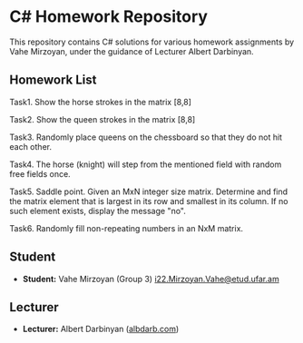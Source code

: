 # C# Homework Repository

This repository contains C# solutions for various homework assignments by Vahe Mirzoyan, under the guidance of Lecturer Albert Darbinyan.

## Homework List

Task1.  Show the horse strokes in the matrix [8,8]

Task2.  Show the queen strokes in the matrix [8,8]

Task3. Randomly place queens on the chessboard so that they do not hit each other.

Task4. The horse (knight) will step from the mentioned field with random free fields once.

Task5. Saddle point. Given an MxN integer size matrix. Determine and find the matrix element that is largest in its row and smallest in its column. If no such element exists, display the message "no".

Task6. Randomly fill non-repeating numbers in an NxM matrix.

## Student
- **Student:** Vahe Mirzoyan (Group 3) [i22.Mirzoyan.Vahe@etud.ufar.am](mailto:i22.Mirzoyan.Vahe@etud.ufar.am)

## Lecturer
- **Lecturer:** Albert Darbinyan ([albdarb.com](http://albdarb.com))

